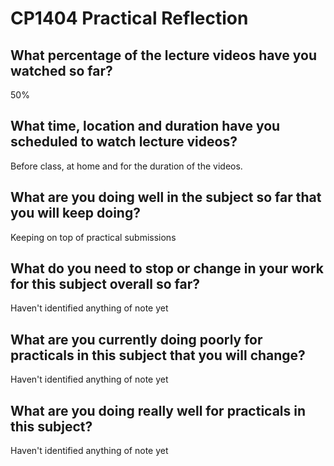 # CP1404 Practical Reflection

## What percentage of the lecture videos have you watched so far?

50%

## What time, location and duration have you scheduled to watch lecture videos?

Before class, at home and for the duration of the videos.

## What are you doing well in the subject so far that you will keep doing?

Keeping on top of practical submissions

## What do you need to stop or change in your work for this subject overall so far?

Haven't identified anything of note yet

## What are you currently doing poorly for practicals in this subject that you will change?

Haven't identified anything of note yet

## What are you doing really well for practicals in this subject?

Haven't identified anything of note yet
